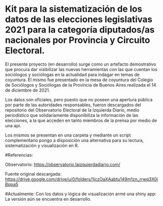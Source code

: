 # Kit para la sistematización de los datos de las elecciones legislativas 2021 para la categoría diputados/as nacionales por Provincia y Circuito Electoral.

El presente proyecto (en desarrollo) surge como un artefacto demostrativo que procura dar visibilizar las nuevas herramientas con las que cuentan los sociólogos y sociólogas en la actualidad para indagar en temas de coyuntura. El mismo fue presentado en la mesa de coyuntura del Colegio de Sociólogos y Sociólogas de la Provincia de Buenos Aires realizada el 14 de diciembre de 2021.

Los datos son oficiales, pero puesto que no poseen una apertura pública por parte de las autoridades responsables, fueron descargados del repositorio del Observatorio Electoral de la Izquierda Diario, medio periodístico que solidariamente disponibiliza la información de las elecciones, a la que acceden en tanto miembros de la prensa por medio de una api. 

Los mismos se presentan en una carpeta y mediante un script complementario pongo a disposición una alternativa para su lectura, sistematización y visualización en R.


#Referencias:

Observatorio: https://observatorio.laizquierdadiario.com/

Fuente original descargada: https://drive.google.com/drive/u/0/folders/1jczOaXAabtu149m1zn_rrwq3X0iBppa5 


#Actualmente:
Con los datos y lógica de visualización armé una shiny app:
La versión aún se encuentra en desarrollo. 
